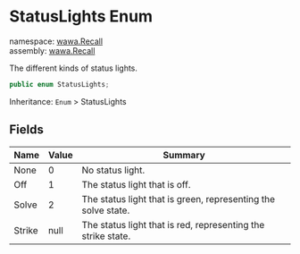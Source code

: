# StatusLights Enum

namespace: [wawa\.Recall](../wawa.Recall.md)<br />
assembly: [wawa\.Recall](../../wawa.Recall.md)

The different kinds of status lights\.

```csharp
public enum StatusLights;
```

Inheritance: `Enum` > StatusLights

## Fields

| Name | Value | Summary |
|------|-------|---------|
| None | 0 | No status light\. |
| Off | 1 | The status light that is off\. |
| Solve | 2 | The status light that is green, representing the solve state\. |
| Strike | null | The status light that is red, representing the strike state\. |

